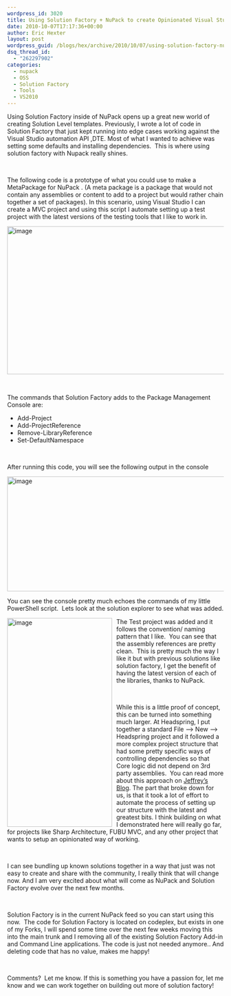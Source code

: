 ```yaml
---
wordpress_id: 3020
title: Using Solution Factory + NuPack to create Opinionated Visual Studio Solutions.
date: 2010-10-07T17:17:36+00:00
author: Eric Hexter
layout: post
wordpress_guid: /blogs/hex/archive/2010/10/07/using-solution-factory-nupack-to-create-opinionated-visual-studio-solutions.aspx
dsq_thread_id:
  - "262297902"
categories:
  - nupack
  - OSS
  - Solution Factory
  - Tools
  - VS2010
---
```

Using Solution Factory inside of NuPack opens up a great new world of creating Solution Level templates. Previously, I wrote a lot of code in Solution Factory that just kept running into edge cases working against the Visual Studio automation API ,DTE. Most of what I wanted to achieve was setting some defaults and installing dependencies.&#160; This is where using solution factory with Nupack really shines.

&#160;

The following code is a prototype of what you could use to make a MetaPackage for NuPack . (A meta package is a package that would not contain any assemblies or content to add to a project but would rather chain together a set of packages). In this scenario, using Visual Studio I can create a MVC project and using this script I automate setting up a test project with the latest versions of the testing tools that I like to work in.

[<img style="border-bottom: 0px;border-left: 0px;padding-left: 0px;padding-right: 0px;border-top: 0px;border-right: 0px;padding-top: 0px" border="0" alt="image" src="http://lostechies.com/erichexter/files/2011/03/image_thumb_323AC6DA.png" width="644" height="343" />](http://lostechies.com/erichexter/files/2011/03/image_59E14304.png)

&#160;

The commands that Solution Factory adds to the Package Management Console are:

  * Add-Project
  * Add-ProjectReference
  * Remove-LibraryReference
  * Set-DefaultNamespace

&#160;

After running this code, you will see the following output in the console

[<img style="border-bottom: 0px;border-left: 0px;padding-left: 0px;padding-right: 0px;border-top: 0px;border-right: 0px;padding-top: 0px" border="0" alt="image" src="http://lostechies.com/erichexter/files/2011/03/image_thumb_296ABE8E.png" width="644" height="266" />](http://lostechies.com/erichexter/files/2011/03/image_3C1FB845.png)

You can see the console pretty much echoes the commands of my little PowerShell script.&#160; Lets look at the solution explorer to see what was added.

[<img style="border-bottom: 0px;border-left: 0px;margin: 0px 10px 0px 0px;padding-left: 0px;padding-right: 0px;float: left;border-top: 0px;border-right: 0px;padding-top: 0px" border="0" alt="image" align="left" src="http://lostechies.com/erichexter/files/2011/03/image_thumb_0EBE2275.png" width="244" height="484" />](http://lostechies.com/erichexter/files/2011/03/image_1A53DFB4.png) The Test project was added and it follows the convention/ naming pattern that I like.&#160; You can see that the assembly references are pretty clean.&#160; This is pretty much the way I like it but with previous solutions like solution factory, I get the benefit of having the latest version of each of the libraries, thanks to NuPack.

&#160;

While this is a little proof of concept, this can be turned into something much larger. At Headspring, I put together a standard File –> New –> Headspring project and it followed a more complex project structure that had some pretty specific ways of controlling dependencies so that Core logic did not depend on 3rd party assemblies.&#160; You can read more about this approach on [Jeffrey’s Blog](http://jeffreypalermo.com/blog/the-onion-architecture-part-1/). The part that broke down for us, is that it took a lot of effort to automate the process of setting up our structure with the latest and greatest bits. I think building on what I demonstrated here will really go far, for projects like Sharp Architecture, FUBU MVC, and any other project that wants to setup an opinionated way of working.&#160; 

&#160;

I can see bundling up known solutions together in a way that just was not easy to create and share with the community, I really think that will change now. And I am very excited about what will come as NuPack and Solution Factory evolve over the next few months.

&#160;

Solution Factory is in the current NuPack feed so you can start using this now.&#160; The code for Solution Factory is located on codeplex, but exists in one of my Forks, I will spend some time over the next few weeks moving this into the main trunk and I removing all of the existing Solution Factory Add-in and Command Line applications. The code is just not needed anymore.. And deleting code that has no value, makes me happy!

&#160;

Comments?&#160; Let me know. If this is something you have a passion for, let me know and we can work together on building out more of solution factory!